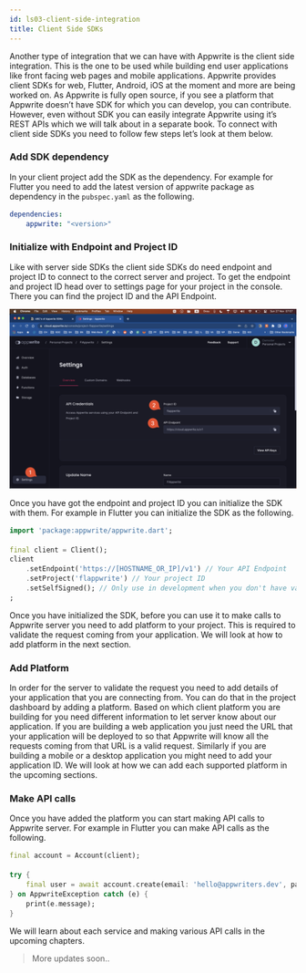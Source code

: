 ```yaml
---
id: ls03-client-side-integration
title: Client Side SDKs
---
```


Another type of integration that we can have with Appwrite is the client side integration. This is the one to be used while building end user applications like front facing web pages and mobile applications. Appwrite provides client SDKs for web, Flutter, Android, iOS at the moment and more are being worked on. As Appwrite is fully open source, if you see a platform that Appwrite doesn’t have SDK for which you can develop, you can contribute. However, even without SDK you can easily integrate Appwrite using it’s REST APIs which we will talk about in a separate book. To connect with client side SDKs you need to follow few steps let’s look at them below.

### Add SDK dependency

In your client project add the SDK as the dependency. For example for Flutter you need to add the latest version of appwrite package as dependency in the `pubspec.yaml` as the following.

```yaml
dependencies:
	appwrite: "<version>"
```

<!-- TODO examples for each platform? -->

### Initialize with Endpoint and Project ID

Like with server side SDKs the client side SDKs do need endpoint and project ID to connect to the correct server and project. To get the endpoint and project ID head over to settings page for your project in the console. There you can find the project ID and the API Endpoint.

![Project Settings](/images/project-settings.png)

Once you have got the endpoint and project ID you can initialize the SDK with them. For example in Flutter you can initialize the SDK as the following.

```dart
import 'package:appwrite/appwrite.dart';

final client = Client();
client
	.setEndpoint('https://[HOSTNAME_OR_IP]/v1') // Your API Endpoint
	.setProject('flappwrite') // Your project ID
	.setSelfSigned(); // Only use in development when you don't have valid Domain and SSL for your Appwrite server
;
```
Once you have initialized the SDK, before you can use it to make calls to Appwrite server you need to add platform to your project. This is required to validate the request coming from your application. We will look at how to add platform in the next section.

### Add Platform

In order for the server to validate the request you need to add details of your application that you are connecting from. You can do that in the project dashboard by adding a platform. Based on which client platform you are building for you need different information to let server know about our application. If you are building a web application you just need the URL that your application will be deployed to so that Appwrite will know all the requests coming from that URL is a valid request. Similarly if you are building a mobile or a desktop application you might need to add your application ID. We will look at how we can add each supported platform in the upcoming sections.

<!-- Adding platform steps and screenshots -->

### Make API calls

Once you have added the platform you can start making API calls to Appwrite server. For example in Flutter you can make API calls as the following.

```dart
final account = Account(client);

try {
	final user = await account.create(email: 'hello@appwriters.dev', password: 'mystrongpassword');
} on AppwriteException catch (e) {
	print(e.message);
}
```

<!-- other platform examples -->

We will learn about each service and making various API calls in the upcoming chapters.

> More updates soon..
